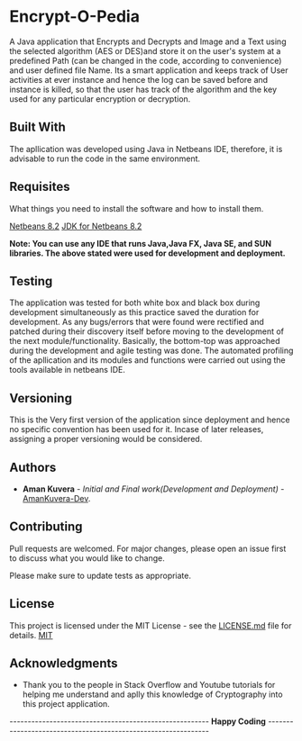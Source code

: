 # Encrypt-O-Pedia
A Java application that Encrypts and Decrypts and Image and a Text using the selected algorithm (AES or DES)and store it on the user's system at a predefined Path (can be changed in the code, according to convenience) and user defined file Name. Its a smart application and keeps track of User activities at ever instance and hence the log can be saved before and instance is killed, so that the user has track of the algorithm and the key used for any particular encryption or decryption.

## Built With
The apllication was developed using Java in Netbeans IDE, therefore, it is advisable to run the code in the same environment.

## Requisites
What things you need to install the software and how to install them.

[Netbeans 8.2](http://download.netbeans.org/netbeans/8.2/rc/bundles/netbeans-8.2-windows.exe)
[JDK for Netbeans 8.2](https://www.oracle.com/technetwork/java/javase/downloads/jdk-netbeans-jsp-3413139-esa.html)

**Note: You can use any IDE that runs Java,Java FX, Java SE, and SUN libraries. The above stated were used for development and deployment.**


## Testing
The application was tested for both white box and black box during development simultaneously as this practice saved the duration for development. As any bugs/errors that were found were rectified and patched during their discovery itself before moving to the development of the next module/functionality. Basically, the bottom-top was approached during the development and agile testing was done. The automated profiling of the apllication and its modules and functions were carried out using the tools available in netbeans IDE.

## Versioning
This is the Very first version of the application since deployment and hence no specific convention has been used for it. Incase of later releases, assigning a proper versioning would be considered.

## Authors

* **Aman Kuvera** - *Initial and Final work(Development and Deployment)* - [AmanKuvera-Dev](https://github.com/AmanKuvera-Dev).

## Contributing
Pull requests are welcomed. For major changes, please open an issue first to discuss what you would like to change.

Please make sure to update tests as appropriate.

## License

This project is licensed under the MIT License - see the [LICENSE.md](LICENSE.md) file for details.
[MIT](https://choosealicense.com/licenses/mit/)

## Acknowledgments

* Thank you to the people in Stack Overflow and Youtube tutorials for helping me understand and aplly this knowledge of Cryptography into this project application.

------------------------------------------------------- **Happy Coding** --------------------------------------------------------------
